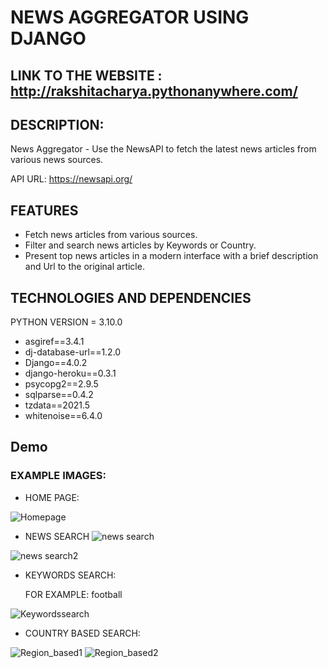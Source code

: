 
# NEWS AGGREGATOR USING DJANGO


## LINK TO THE WEBSITE : http://rakshitacharya.pythonanywhere.com/

## DESCRIPTION:
News Aggregator - Use the NewsAPI to fetch the latest news articles from various news sources.

API URL: https://newsapi.org/


## FEATURES

* Fetch news articles from various sources.
* Filter and search news articles by Keywords or Country.
* Present top news articles in a modern interface with a brief description and Url to the original article.


## TECHNOLOGIES AND DEPENDENCIES

PYTHON VERSION = 3.10.0

* asgiref==3.4.1
* dj-database-url==1.2.0
* Django==4.0.2
* django-heroku==0.3.1
* psycopg2==2.9.5
* sqlparse==0.4.2
* tzdata==2021.5
* whitenoise==6.4.0
## Demo

### EXAMPLE IMAGES:

* HOME PAGE:

![Homepage](https://user-images.githubusercontent.com/69286061/223973881-c80f6387-9609-4426-ab48-db77a20eb0ee.jpg)

* NEWS SEARCH 
![news search](https://user-images.githubusercontent.com/69286061/223973898-fad04b93-c5b5-4b24-9b6f-e0ce3d98367a.jpg)

![news search2](https://user-images.githubusercontent.com/69286061/223973903-312518ac-1489-40f0-ad79-abdfa362e20e.jpg)

* KEYWORDS SEARCH:
    
    FOR EXAMPLE: football

![Keywordssearch](https://user-images.githubusercontent.com/69286061/223973894-0a3913e6-bf7a-4e43-9e95-23ada87462ed.jpg)


* COUNTRY BASED SEARCH:

![Region_based1](https://user-images.githubusercontent.com/69286061/223973906-a7c37e07-2994-4331-ac8e-323d6760a33a.jpg)
![Region_based2](https://user-images.githubusercontent.com/69286061/223973910-2a429ae2-1fe9-44c9-8b3a-4bda4a9deb53.jpg)


